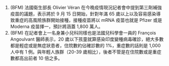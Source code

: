 1. (BFM) 法國衛生部長 Olivier Véran 在今晚疫情現況記者會中提到第三劑補強疫苗的議題，表示將於 9 月 15 日開始，針對年滿 65 歲以上以及容易感染導致重症的高風險族群開始接種，接種疫苗將以 mRNA 疫苗也就是 Pfizer 或是 Moderna 疫苗擇一，預計將涵蓋 1,800 萬人。
1. (BFM) 在記者會上一名身兼小兒科同樣也是法國兒科學會一員的 François Angoulvant 醫師表示，20 歲以下孩童就算感染印度變種病毒確診，絕大多數都是輕症或是無症狀患者，住院數約佔確診數的 1%，重症數的話則是 1,000 人中有 1 例。與年輕人族群（20-39 歲相比），後者不管是在住院數或是重症數都高出前者 10 倍之多。
